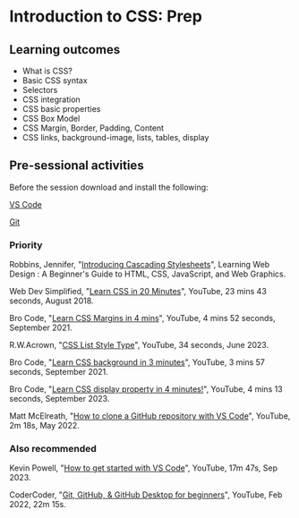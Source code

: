 # Introduction to CSS: Prep

## Learning outcomes

* What is CSS?
* Basic CSS syntax
* Selectors
* CSS integration
* CSS basic properties
* CSS Box Model
* CSS Margin, Border, Padding, Content
* CSS links, background-image, lists, tables, display

## Pre-sessional activities

Before the session download and install the following:

[VS Code](https://code.visualstudio.com/download)

[Git](https://git-scm.com/downloads)

### Priority

Robbins, Jennifer, "[Introducing Cascading Stylesheets](https://ebookcentral.proquest.com/lib/bbk/reader.action?docID=5412749&ppg=259)", Learning Web Design : A Beginner's Guide to HTML, CSS, JavaScript, and Web Graphics.

Web Dev Simplified, "[Learn CSS in 20 Minutes](https://youtu.be/1PnVor36_40?feature=shared)", YouTube, 23 mins 43 seconds, August 2018.

Bro Code, "[Learn CSS Margins in 4 mins](https://www.youtube.com/watch?v=2ZlVV0MM1a0)", YouTube, 4 mins 52 seconds, September 2021.

R.W.Acrown, "[CSS List Style Type](https://youtu.be/vjNcxegc4ak)", YouTube, 34 seconds, June 2023.

Bro Code, "[Learn CSS background in 3 minutes](https://www.youtube.com/watch?v=YA8ZciJa64k)", YouTube, 3 mins 57 seconds, September 2021.

Bro Code, "[Learn CSS display property in 4 minutes!](https://www.youtube.com/watch?v=9T8uxp5hQ60)", YouTube, 4 mins 13 seconds, September 2023.

Matt McElreath, "[How to clone a GitHub repository with VS Code](https://youtu.be/Nl0J_tcnhQ4?feature=shared)", YouTube, 2m 18s, May 2022.

### Also recommended

Kevin Powell, "[How to get started with VS Code](https://youtu.be/EUJlVYggR1Y)", YouTube, 17m 47s, Sep 2023.

CoderCoder,
"[Git, GitHub, & GitHub Desktop for beginners](https://youtu.be/8Dd7KRpKeaE)", YouTube, Feb 2022, 22m 15s.
